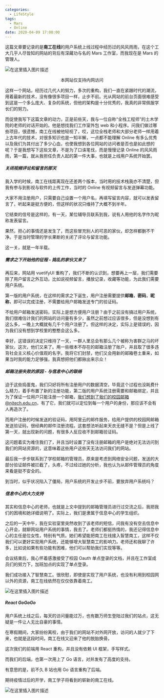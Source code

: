 ```yaml
---
categories:
  - LifeStyle
tags:
  - Mars
  - Online
date: 2020-04-09 17:08:00	
---
```


这篇文章要记录的是**南工在线**的用户系统上线过程中经历过的风风雨雨，在这个工大几乎人尽皆知的网站的背后有深藏功与名的 Mars 工作室，而我现在是 Mars 的管理人。

![在这里插入图片描述](https://img-blog.csdnimg.cn/2020040917033229.png?x-oss-process=image/watermark,type_ZmFuZ3poZW5naGVpdGk,shadow_10,text_aHR0cHM6Ly9ibG9nLmNzZG4ubmV0L3FxXzM5NDk4NzAx,size_16,color_FFFFFF,t_70#pic_center)

<center>本网站仅支持内网访问</center>

<!-- more -->

这样一个网站，经历过几代人的努力，多次的重构，我们一直在紧跟时代的潮流，用着最新的技术，没有像很多项目一样，止步不前。光从网站的前台页面很难感受到这是一个多么庞大、复杂的系统，但他的架构是十分优秀的，我真的非常佩服学长们的努力。

而促使我写下这篇文章的动力，正是前些天，我与一位自称“全栈工程师”的土木学院的老师的对话开始的。他是想找我们工作室外包 web 和小程序。问我们做过哪些项目，很遗憾，南工在线被他轻视了，哎，这位全栈老师和大部分老师一样用着上古年代的技术，对很多知识也是一知半解，一点都不能理解 Online 有多么优秀以及我们为其付出了多少心血，也使我想到各位网站的访问者是否也是如此想的呢？于是我想写下这些文章，不是为了口诛笔伐，而是慢慢记录 Online 的风风雨雨，第一篇，就从我担任负责人起的第一件大事，也就是上线用户系统开始罢。

##### 关闭视频评论和留言的那天

我入学的时候，南工在线距离现在还差两个版本，当时用的技术栈我亦不清楚，但我有参与到影视与软件的上传工作，当时的 Online 有视频留言与发送弹幕功能。

大家不用注册用户，只需要自己设置一个用户名，再填写留言内容，就可以发表留言了，听起来是挺方便的，但这样的状况只维持了大概不到半年。

它结束的信号是这样的，有一天，某位辅导员联系到我，说有人用他的名字作为昵称发表留言。

果然，担心的事情还是发生了，而这些冒充别人的可恶的家伙，却怎样都删不干净。于是当时管理的学长果断的关闭了评论与留言功能。

这一关，就是一年半载。

##### 需求之下开始他的征程 - 捣乱的家伙又来了

再后来，网站用 vuetifyUI 重构了，我们不断的认识到，想要再上一层，我们需要除了用户留言之外互动，比如说视频留言，播放记录，收藏等功能，为此我们需要用户系统。

第一版的用户系统，在这样的需求之下诞生，用户注册需要提供**邮箱**，**密码**，**昵称**，即可以完成注册，不需要给用户邮箱发送专门的验证码。

不给用户邮箱发送密码，实际上是想方便用户注册？由于之前没有搞过用户系统，我们很难估计我们的网站的访问量有多少，虽然之前想过应该很多，但是没想到有这么多，一晚上大概就有几千个用户注册了。但这样的决定，实际上是错误的，因为我们没有想到学校里的憨憨会这么多。

幸好，这错误的决定只维持了一天，一群人里总会有那么几个被称为害群之马的坏家伙，这次，他们又来了。用一些根本不存在的邮箱注册了账户，并且取了很多违背社会主义核心价值观的名字。我将它们封禁，他们又会用新的邮箱卷土重来，如果当时我的能力足够强，我真想把他们都揪出来示众！

##### 邮箱注册失败的原因 - 与信息中心的联络

迫于这些捣蛋鬼，我们只好将所有注册用户的数据清空，毕竟这个过程也没耗费什么精力，着手布置了新的注册功能，第二版的用户系统注册需要和邮箱绑定，并且为了保证一位用户只能注册一个邮箱，我们想到了我们的校园邮箱@njtech.edu.cn，有了它，我们就可以定位到每一个用户的身份，那应该不会有人再造次了。

而用户注册的时候发送的验证码，用阿里云的邮件服务，给用户提供的校园网邮箱发送验证码，很经典的邮件注册流程。这套想法听起来天衣无缝不是？但是上线了第一天，就出现新的问题，有很多人反应收不到邮箱验证码。

这问题着实为难住我们了，并且当时设置了没有注册邮箱的用户是绝对无法访问到我们的网站资源的，这意味着这些用户这些天无法访问我们的网站。

最后我一步步联系到了学校邮箱的管理员，原来是考虑到网络安全问题，发送的大部分验证邮件被拦截了，头疼，不过经过她的分析，我也认为从邮件管理员的角度来看是挺不安全的。

到当时，似乎状况陷入了僵局，用户系统的开发止步不前，要放弃用户系统吗？

##### 信息中心的大力支持

其实和信息中心的老师，也就是上文中提到的邮箱管理员进行过交流之后，我把我们的困境和她详细说明了。实际上，我们是隶属于信息中心的学生组织。

之后的一天中午，我在实验室里突然收到了该老师的短信，问我有没有空去信息中心开会，就聊网站用户系统的事情，我去了。老师们都挺热情的，我还记得信息中心的主任是位女性，特别有气质。她们希望能把南工在线接入智慧南工，这样不仅我们可以更好实现用户系统，还能够增大智慧南工的影响力。老师还和我聊了许多，比如说如果有些功能有困难，他们可以帮助我们实现等等。

会议结束后，我心怀着感激接受了校园 Oauth 单点登录的文档，并且在工作室成员们的努力下，加班加点的实现了单点登录。

我们成功接入了智慧南工。很欣慰，即使是实现了用户系统，也没有利用到校园网以外的资源，南工在线依然在仅仅依靠着南工。

![在这里插入图片描述](https://img-blog.csdnimg.cn/20200409170357375.png?x-oss-process=image/watermark,type_ZmFuZ3poZW5naGVpdGk,shadow_10,text_aHR0cHM6Ly9ibG9nLmNzZG4ubmV0L3FxXzM5NDk4NzAx,size_16,color_FFFFFF,t_70#pic_center)

##### React GoGoGo

用户系统上线之后，每天的访问量能过万，也有数万师生登陆过我们的站点，这无疑是一件让人无比自豪的事情。

在寒假期间，大家纷纷离校，由于我们的网站不对外网开放，访问的人就少了下来，也就是这段时间，南工在线又迎来了他的脱胎换骨。

这次我们的前端用 React 重构，并且没有依赖 UI 框架，手写样式。

而我们的后端，也第一次用上了 Go 语言，对并发有了高度的支持。

有意思的是，前不久 B 站也用 Go 语言重构了后端。

期待疫情过后的开学，南工学子将看到的崭新的南工在线。

![在这里插入图片描述](https://img-blog.csdnimg.cn/20200409170412903.png?x-oss-process=image/watermark,type_ZmFuZ3poZW5naGVpdGk,shadow_10,text_aHR0cHM6Ly9ibG9nLmNzZG4ubmV0L3FxXzM5NDk4NzAx,size_16,color_FFFFFF,t_70#pic_center)
